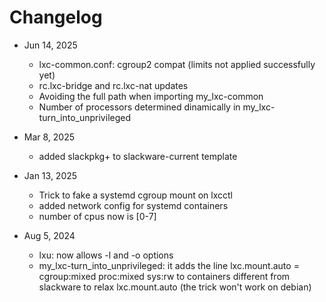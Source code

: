 # Changelog

- Jun 14, 2025
  - lxc-common.conf: cgroup2 compat (limits not applied successfully yet)
  - rc.lxc-bridge and rc.lxc-nat updates
  - Avoiding the full path when importing my_lxc-common
  - Number of processors determined dinamically in my_lxc-turn_into_unprivileged

- Mar 8, 2025
  - added slackpkg+ to slackware-current template 

- Jan 13, 2025
  - Trick to fake a systemd cgroup mount on lxcctl
  - added network config for systemd containers
  - number of cpus now is [0-7]

- Aug 5, 2024
  - lxu: now allows -l and -o options
  - my_lxc-turn_into_unprivileged: it adds the line
    lxc.mount.auto = cgroup:mixed proc:mixed sys:rw
    to containers different from slackware to relax lxc.mount.auto (the trick won't work on debian)
